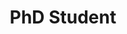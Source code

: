 ---
headshot: mickelliu.jpg
is_visiting: false
name: Mickel Liu
priority: 4
research_areas:
  - Agent Alignment
  - Multi-Agent Systems
  - Large Language Models
  - Reinforcement Learning
site: https://mickel-liu.github.io/
title: PhD Student
--- 